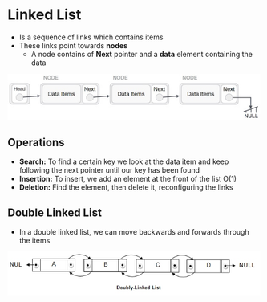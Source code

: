 # Linked List

* Is a sequence of links which contains items
* These links point towards **nodes**
  * A node contains of **Next** pointer and a **data** element containing the data

![](/images/datastructures/linkedlist.png)

## Operations

* **Search:** To find a certain key we look at the data item and keep following the next pointer until our key has been found
* **Insertion:** To insert, we add an element at the front of the list O\(1\)
* **Deletion:** Find the element, then delete it, reconfiguring the links

## Double Linked List

* In a double linked list, we can move backwards and forwards through the items

![](/images/datastructures/doubled_linkedlist.png)

